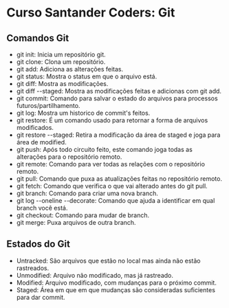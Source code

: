 # Curso Santander Coders: Git

## Comandos Git

- git init: Inicia um repositório git.
- git clone: Clona um repositório.
- git add: Adiciona as alterações feitas.
- git status: Mostra o status em que o arquivo está.
- git diff: Mostra as modificações.
- git diff --staged: Mostra as modificações feitas e adicionas com git add.
- git commit: Comando para salvar o estado do arquivos para processos futuros/partilhamento.
- git log: Mostra um historico de commit's feitos.
- git restore: É um comando usado para retornar a forma de arquivos modificados.
- git restore --staged: Retira a modificação da área de staged e joga para área de modified.
- git push: Após todo circuito feito, este comando joga todas as alterações para o repositório remoto.
- git remote: Comando para ver todas as relações com o repositório remoto.
- git pull: Comando que puxa as atualizações feitas no repositório remoto.
- git fetch: Comando que verifica o que vai alterado antes do git pull.
- git branch: Comando para criar uma nova branch.
- git log --oneline --decorate: Comando que ajuda a identificar em qual branch você está.
- git checkout: Comando para mudar de branch.
- git merge: Puxa arquivos de outra branch.

## Estados do Git

- Untracked: São arquivos que estão no local mas ainda não estão rastreados.
- Unmodified: Arquivo não modificado, mas já rastreado.
- Modified: Arquivo modificado, com mudanças para o próximo commit.
- Staged: Área em que em que mudanças são consideradas suficientes para dar commit.
